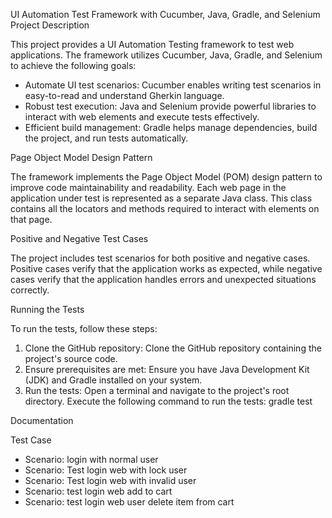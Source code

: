 UI Automation Test Framework with Cucumber, Java, Gradle, and Selenium
Project Description

This project provides a UI Automation Testing framework to test web applications. The framework utilizes Cucumber, Java, Gradle, and Selenium to achieve the following goals:

- Automate UI test scenarios: Cucumber enables writing test scenarios in easy-to-read and understand Gherkin language.
- Robust test execution: Java and Selenium provide powerful libraries to interact with web elements and execute tests effectively.
- Efficient build management: Gradle helps manage dependencies, build the project, and run tests automatically.

Page Object Model Design Pattern

The framework implements the Page Object Model (POM) design pattern to improve code maintainability and readability. Each web page in the application under test is represented as a separate Java class. This class contains all the locators and methods required to interact with elements on that page.

Positive and Negative Test Cases

The project includes test scenarios for both positive and negative cases. Positive cases verify that the application works as expected, while negative cases verify that the application handles errors and unexpected situations correctly.

Running the Tests

To run the tests, follow these steps:

1. Clone the GitHub repository: Clone the GitHub repository containing the project's source code.
2. Ensure prerequisites are met: Ensure you have Java Development Kit (JDK) and Gradle installed on your system.
3. Run the tests: Open a terminal and navigate to the project's root directory. Execute the following command to run the tests:
gradle test

Documentation

Test Case 
- Scenario: login with normal user
- Scenario: Test login web with lock user
- Scenario: Test login web with invalid user
- Scenario: test login web add to cart
- Scenario: test login web user delete item from cart
